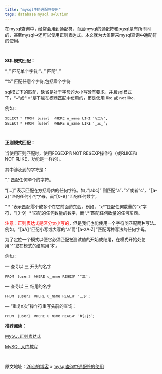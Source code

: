 ```yaml
---
title: "mysql中的通配符使用"  
tags: database mysql solution
---
```


<div class="content-intro view-box "><p>在mysql查询中，经常会用到通配符，而且mysql的通配符和pgsql是有所不同的，甚至mysql中还可以使用正则表达式。本文就为大家带来mysql查询中通配符的使用。
    <br>
</p>
<p>
    <br>
</p>
<p><b>SQL模式匹配：
</b>
</p>
<p>“_”&nbsp;匹配单个字符,”\_”&nbsp;匹配”_”</p>
<p>“%”&nbsp;匹配任意个字符,包括零个字符</p>
<p>sql模式下的匹配，缺省是对于字母的大小写没有要求，并且sql模式下，“=”或”!=”是不能在模糊匹配中使用的，而是使用&nbsp;like&nbsp;或&nbsp;not&nbsp;like.</p>
<p>例如：</p><pre lang="sql" style="max-width: 100%;"><code class="sql hljs"><span class="hljs-keyword">SELECT</span> * <span class="hljs-keyword">FROM</span> ［<span class="hljs-keyword">user</span>］ <span class="hljs-keyword">WHERE</span> u_name <span class="hljs-keyword">LIKE</span> ‘%三%’;
<span class="hljs-keyword">SELECT</span> * <span class="hljs-keyword">FROM</span> ［<span class="hljs-keyword">user</span>］ <span class="hljs-keyword">WHERE</span> u_name <span class="hljs-keyword">LIKE</span> ‘_三_’;</code></pre>
<p>
    <br>
</p>
<p><b>正则模式匹配：
</b>
</p>
<p>当使用正则匹配时，使用REGEXP和NOT&nbsp;REGEXP操作符（或RLIKE和NOT&nbsp;RLIKE，功能是一样的）。</p>
<p>其中涉及到的字符是：</p>
<p>“.”&nbsp;匹配任何单个的字符。</p>
<p>“[…]” 表示匹配在方括号内的任何字符。如，”[abc]”&nbsp;则匹配”a”、”b”或者”c”，“［a-z］”匹配任何小写字母，而“［0-9］”匹配任何数字。</p>
<p>“&nbsp;*&nbsp;”表示匹配零个或多个在它前面的东西。例如，“x*”匹配任何数量的“x”字符，“［0-9］*”匹配的任何数量的数字，而“.*”匹配任何数量的任何东西。</p>
<p><font color="#ff0000">注意：正则表达式是区分大小写的</font>，但是我们也能使用一个字符类匹配两种写法。例如，“［aA］”匹配小写或大写的“a”而“［a-zA-Z］”匹配两种写法的任何字母。</p>
<p>为了定位一个模式以便它必须匹配被测试值的开始或结尾，在模式开始处使用“^”或在模式的结尾用“$”。</p>
<p>例如：</p>
<p>—&nbsp;查寻以&nbsp;三&nbsp;开头的名字</p><pre lang="sql" style="max-width: 100%;"><code class="sql hljs">FROM ［user］ WHERE u_name REGEXP ‘^三’;</code></pre>
<p>—&nbsp;查寻以&nbsp;三&nbsp;结尾的名字</p><pre lang="sql" style="max-width: 100%;"><code class="sql hljs">FROM ［user］ WHERE u_name REGEXP ‘三$’;</code></pre>
<p>—&nbsp;“重复n次”操作符重写先前的查询：</p><pre lang="sql" style="max-width: 100%;"><code class="sql hljs">FROM ［user］ WHERE u_name REGEXP ‘b{2}$’;</code></pre>
<p><b>推荐阅读：</b>
</p>
<p><a href="https://www.w3cschool.cn/regexp/krli1pr3.html" target="_blank">MySQL正则表达式
</a>
</p>
<p><a href="https://www.w3cschool.cn/mysql/mysql-tutorial.html" target="_blank">MySQL&nbsp;入门教程</a>
</p>
<p>
    <br>
</p>
<p>原文地址：<a rel="nofollow" href="http://www.iamlintao.com/" style="background-color: rgb(255, 255, 255);">26点的博客</a>&nbsp;»&nbsp;<a rel="nofollow" href="http://www.iamlintao.com/2328.html" style="background-color: rgb(255, 255, 255);">mysql查询中通配符的使用</a>
</p>
<p>
    <br>
</p></div>